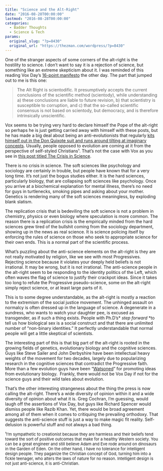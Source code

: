 ```yaml
---
title: "Science and the Alt-Right"
date: "2016-08-28T00:00:00"
lastmod: "2016-08-28T00:00:00"
categories:
  - Badder Thoughts
  - Science & Tech
params:
  original_slug: "?p=8430"
  original_url: "https://thezman.com/wordpress/?p=8430"
---
```


One of the stranger aspects of some corners of the alt-right is the
hostility to science. I don’t want to say it is a rejection of science,
but something like an extreme skepticism about it. I was reminded of
this reading Vox Day’s
<a href="https://voxday.blogspot.com/2016/08/what-alt-right-is.html"
target="_blank">16-point manifesto</a> the other day. The part that
jumped out to me is this one:

> The Alt Right is scientodific. It presumptively accepts the current
> conclusions of the scientific method (scientody), while understanding
> a) these conclusions are liable to future revision, b) that
> scientistry is susceptible to corruption, and c) that the so-called
> scientific consensus is not based on scientody, but democracy, and is
> therefore intrinsically unscientific.

Vox seems to be trying very hard to declare himself the Pope of the
alt-right so perhaps he is just getting carried away with himself with
these posts, but he has made a big deal about being
an anti-evolutionists that regularly [kits himself out in the Don
Quixote suit and runs around tilting at imaginary
concepts](https://voxday.blogspot.com/2007/07/why-scientists-are-afraid-to-debate.html).
Usually, people opposed to evolution are coming at it from the
perspective of self-styled Christians¹. That’s not the case with Vox as
you see in [this post titled The Crisis in
Science](https://voxday.blogspot.com/2016/07/the-crisis-in-science.html).

There is no crisis in science. The soft sciences like psychology and
sociology are certainly in trouble, but people have known that for a
very long time. It’s not just the bogus studies either. It is the hard
sciences, particularly biology, that are collapsing soft sciences like
psychology. Once you arrive at a biochemical explanation for mental
illness, there’s no need for guys in turtlenecks, smoking pipes and
asking about your mother. Genetics is rendering many of the soft
sciences meaningless, by exploding blank slatism.

The replication crisis that is bedeviling the soft science is not a
problem in chemistry, physics or even biology where speculation is more
common. The reason there is a replication crisis is the empirically
minded from the hard sciences grew tired of the bullshit coming from the
sociology department, showing up in the news as real science. It is
science policing itself by enforcing the rules of science on those who
seek to appropriate science for their own ends. This is a normal part of
the scientific process.

What’s puzzling about the anti-science elements on the alt-right is they
are not really motivated by religion, like we see with most
Progressives. Rejecting science because it violates your deeply held
beliefs is not irrational. It may be wrong, but it is not irrational.
The anti-science people in the alt-right seem to be responding to the
identity politics of the Left, which often waves the flag of science to
justify their crackpot ideas. Since it takes too long to refute the
Progressive pseudo-science, some on the alt-right simply reject science,
or at least large parts of it.

This is to some degree understandable, as the alt-right is mostly a
reaction to the extremism of the social justice movement. The unhinged
assault on normalcy is often dressed up in the language of science. A
degenerate in a sundress, who wants to watch your daughter pee, is
excused as transgender, as if such a thing exists. People with
Ph.D’s* *step forward* *to tell us how biological sex is a social
construct and that there are unlimited number of “non-binary
identities.” It perfectly understandable that normal people will get a
little skeptical of scientists.

The interesting part of this is that big part of the alt-right is rooted
in the growing fields of genetics, evolutionary biology and the
cognitive sciences. Guys like Steve Sailer and John Derbyshire have been
intellectual heavy weights of the movement for two decades, largely due
to popularizing research in the cognitive sciences that contradict the
Progressive faith. More than a few evolution guys have been “<a
href="https://www.newscientist.com/article/dn12835-james-watson-retires-amidst-race-controversy/"
target="_blank">Watsoned</a>” for promoting ideas from evolutionary
biology.  Frankly, there would not be Vox Day if not for the science
guys and their wild tales about evolution.

That’s the other interesting strangeness about the thing the press is
now calling the alt-right. There’s a wide diversity of opinion within it
and a wide diversity of opinion about what it is. Greg Cochran, I’m
guessing, would laugh off the assertions of Vox Day, but guys like
Richard Spencer would dismiss people like Razib Khan. Yet, there would
be broad agreement among all of them when it comes to critiquing the
prevailing orthodoxy. That suggests the anti-science stuff is just a way
to make magic fit reality. Self-delusion is powerful stuff and not
always a bad thing.

¹<span style="font-size: small;">I’m sympathetic to creationist because
they are harmless and their beliefs tend toward the sort of positive
outcomes that make for a healthy Western society. You can be a great
engineer and still believe Adam and Eve rode around on dinosaurs in the
Garden of Eden. On the other hand, I have no tolerance for intelligent
design people. They paganize the Christian concept of God, turning him
into a fickle teenager, who alters the laws of nature for no reason.
Intelligent design is not just anti-science, it is
anti-Christian.</span>
